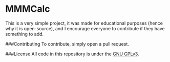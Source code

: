 MMMCalc
=======

This is a very simple project, it was made for educational purposes (hence why it is open-source), and I encourage everyone to contribute if they have something to add.

###Contributing
To contribute, simply open a pull request.

###License
All code in this repository is under the [GNU GPLv3](/LICENSE).
